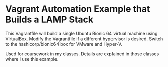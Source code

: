 # Vagrant Automation Example that Builds a LAMP Stack

This Vagrantfile will build a single Ubuntu Bionic 64 virtual machine using VirtualBox.
Modify the Vagrantfile if a different hypervisor is desired.  Switch to the hashicorp/bionic64 box 
for VMware and Hyper-V.

Used for coursework in my classes.  Details are explained in those classes where I use this example.


